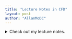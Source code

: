 ```yaml
---
title: "Lecture Notes in CFD"
layout: post
author: "AllanMoDC"
---
```

<details>
  <summary>Check out my lecture notes.</summary>
  
  <div class="iframe_container">
    <iframe src="https://allanmodc.github.io/cfd" onload='javascript:(function(o){o.style.height=o.contentWindow.document.body.scrollHeight+"px";}(this));' style="height:200px;width:100%;border:none;" frameborder="0" scrolling="no"></iframe>
  </div>
  
</details>
